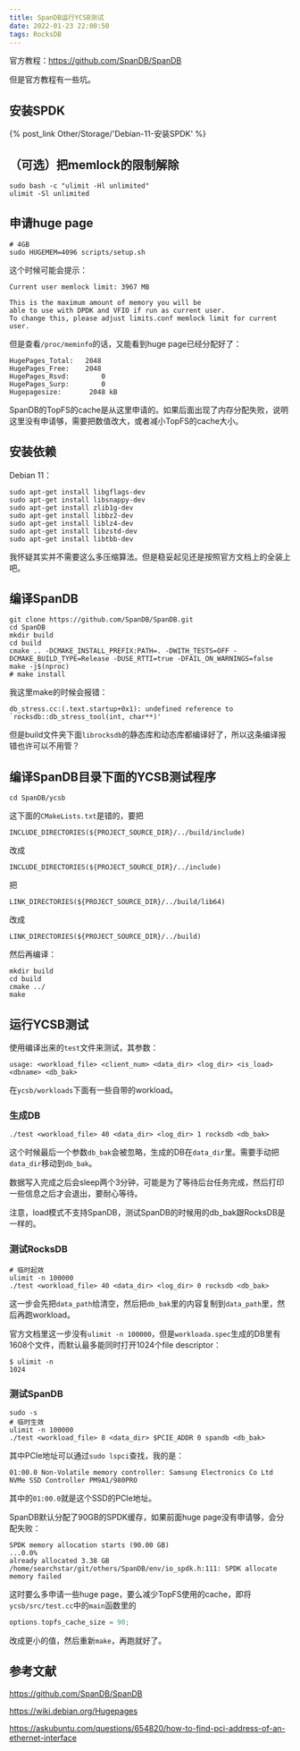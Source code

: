 ```yaml
---
title: SpanDB运行YCSB测试
date: 2022-01-23 22:00:50
tags: RocksDB
---
```


官方教程：<https://github.com/SpanDB/SpanDB>

但是官方教程有一些坑。

## 安装SPDK

{% post_link Other/Storage/'Debian-11-安装SPDK' %}

## （可选）把memlock的限制解除

```shell
sudo bash -c "ulimit -Hl unlimited"
ulimit -Sl unlimited
```

## 申请huge page

```shell
# 4GB
sudo HUGEMEM=4096 scripts/setup.sh
```

这个时候可能会提示：

```
Current user memlock limit: 3967 MB

This is the maximum amount of memory you will be
able to use with DPDK and VFIO if run as current user.
To change this, please adjust limits.conf memlock limit for current user.
```

但是查看`/proc/meminfo`的话，又能看到huge page已经分配好了：

```
HugePages_Total:   2048
HugePages_Free:    2048
HugePages_Rsvd:        0
HugePages_Surp:        0
Hugepagesize:       2048 kB
```

SpanDB的TopFS的cache是从这里申请的。如果后面出现了内存分配失败，说明这里没有申请够，需要把数值改大，或者减小TopFS的cache大小。

## 安装依赖

Debian 11：

```shell
sudo apt-get install libgflags-dev
sudo apt-get install libsnappy-dev
sudo apt-get install zlib1g-dev
sudo apt-get install libbz2-dev
sudo apt-get install liblz4-dev
sudo apt-get install libzstd-dev
sudo apt-get install libtbb-dev
```

我怀疑其实并不需要这么多压缩算法。但是稳妥起见还是按照官方文档上的全装上吧。

## 编译SpanDB

```shell
git clone https://github.com/SpanDB/SpanDB.git
cd SpanDB
mkdir build
cd build
cmake .. -DCMAKE_INSTALL_PREFIX:PATH=. -DWITH_TESTS=OFF -DCMAKE_BUILD_TYPE=Release -DUSE_RTTI=true -DFAIL_ON_WARNINGS=false
make -j$(nproc)
# make install
```

我这里make的时候会报错：

```
db_stress.cc:(.text.startup+0x1): undefined reference to `rocksdb::db_stress_tool(int, char**)'
```

但是build文件夹下面`librocksdb`的静态库和动态库都编译好了，所以这条编译报错也许可以不用管？

## 编译SpanDB目录下面的YCSB测试程序

```shell
cd SpanDB/ycsb
```

这下面的`CMakeLists.txt`是错的，要把

```
INCLUDE_DIRECTORIES(${PROJECT_SOURCE_DIR}/../build/include)
```

改成

```
INCLUDE_DIRECTORIES(${PROJECT_SOURCE_DIR}/../include)
```

把

```
LINK_DIRECTORIES(${PROJECT_SOURCE_DIR}/../build/lib64)
```

改成

```
LINK_DIRECTORIES(${PROJECT_SOURCE_DIR}/../build)
```

然后再编译：

```shell
mkdir build
cd build
cmake ../
make
```

## 运行YCSB测试

使用编译出来的`test`文件来测试，其参数：

```
usage: <workload_file> <client_num> <data_dir> <log_dir> <is_load> <dbname> <db_bak>
```

在`ycsb/workloads`下面有一些自带的workload。

### 生成DB

```shell
./test <workload_file> 40 <data_dir> <log_dir> 1 rocksdb <db_bak>
```

这个时候最后一个参数`db_bak`会被忽略，生成的DB在`data_dir`里。需要手动把`data_dir`移动到`db_bak`。

数据写入完成之后会sleep两个3分钟，可能是为了等待后台任务完成，然后打印一些信息之后才会退出，要耐心等待。

注意，load模式不支持SpanDB，测试SpanDB的时候用的db_bak跟RocksDB是一样的。

### 测试RocksDB

```shell
# 临时起效
ulimit -n 100000
./test <workload_file> 40 <data_dir> <log_dir> 0 rocksdb <db_bak>
```

这一步会先把`data_path`给清空，然后把`db_bak`里的内容复制到`data_path`里，然后再跑workload。

官方文档里这一步没有`ulimit -n 100000`，但是`workloada.spec`生成的DB里有1608个文件，而默认最多能同时打开1024个file descriptor：

```
$ ulimit -n
1024
```

### 测试SpanDB

```shell
sudo -s
# 临时生效
ulimit -n 100000
./test <workload_file> 8 <data_dir> $PCIE_ADDR 0 spandb <db_bak>
```

其中PCIe地址可以通过`sudo lspci`查找，我的是：

```
01:00.0 Non-Volatile memory controller: Samsung Electronics Co Ltd NVMe SSD Controller PM9A1/980PRO
```

其中的`01:00.0`就是这个SSD的PCIe地址。

SpanDB默认分配了90GB的SPDK缓存，如果前面huge page没有申请够，会分配失败：

```
SPDK memory allocation starts (90.00 GB)
...0.0%
already allocated 3.38 GB
/home/searchstar/git/others/SpanDB/env/io_spdk.h:111: SPDK allocate memory failed
```

这时要么多申请一些huge page，要么减少TopFS使用的cache，即将`ycsb/src/test.cc`中的`main`函数里的

```C
options.topfs_cache_size = 90;
```

改成更小的值，然后重新`make`，再跑就好了。

## 参考文献

<https://github.com/SpanDB/SpanDB>

<https://wiki.debian.org/Hugepages>

<https://askubuntu.com/questions/654820/how-to-find-pci-address-of-an-ethernet-interface>
